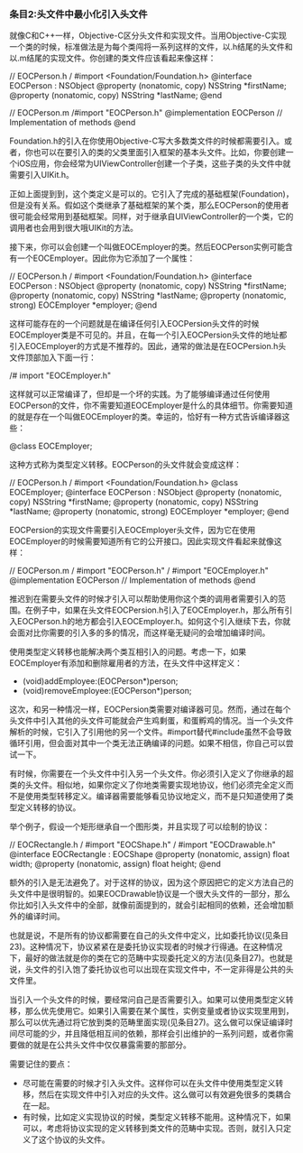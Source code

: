 ### 条目2:头文件中最小化引入头文件

就像C和C++一样，Objective-C区分头文件和实现文件。当用Objective-C实现一个类的时候，标准做法是为每个类闯将一系列这样的文件，以.h结尾的头文件和以.m结尾的实现文件。你创建的类文件应该看起来像这样：

// EOCPerson.h/ #import <Foundation/Foundation.h>@interface EOCPerson : NSObject@property (nonatomic, copy) NSString *firstName; @property (nonatomic, copy) NSString *lastName;
@end
// EOCPerson.m/#import "EOCPerson.h"@implementation EOCPerson// Implementation of methods @end
Foundation.h的引入在你使用Objective-C写大多数类文件的时候都需要引入。或者，你也可以在要引入的类的父类里面引入框架的基本头文件。比如，你要创建一个iOS应用，你会经常为UIViewController创建一个子类，这些子类的头文件中就需要引入UIKit.h。
正如上面提到到，这个类定义是可以的。它引入了完成的基础框架(Foundation)，但是没有关系。假如这个类继承了基础框架的某个类，那么EOCPerson的使用者很可能会经常用到基础框架。同样，对于继承自UIViewController的一个类，它的调用者也会用到很大哦UIKit的方法。
接下来，你可以会创建一个叫做EOCEmployer的类。然后EOCPerson实例可能含有一个EOCEmployer。因此你为它添加了一个属性：
// EOCPerson.h/ #import <Foundation/Foundation.h>@interface EOCPerson : NSObject@property (nonatomic, copy) NSString *firstName; @property (nonatomic, copy) NSString *lastName; @property (nonatomic, strong) EOCEmployer *employer; 
@end

这样可能存在的一个问题就是在编译任何引入EOCPersion头文件的时候EOCEmployer类是不可见的。并且，在每一个引入EOCPersion头文件的地址都引入EOCEmployer的方式是不推荐的。因此，通常的做法是在EOCPersion.h头文件顶部加入下面一行：

/# import "EOCEmployer.h"

这样就可以正常编译了，但却是一个坏的实践。为了能够编译通过任何使用EOCPerson的文件，你不需要知道EOCEmployer是什么的具体细节。你需要知道的就是存在一个叫做EOCEmployer的类。幸运的，恰好有一种方式告诉编译器这些：

@class EOCEmployer;

这种方式称为类型定义转移。EOCPerson的头文件就会变成这样：

// EOCPerson.h/ #import <Foundation/Foundation.h>@class EOCEmployer;@interface EOCPerson : NSObject@property (nonatomic, copy) NSString *firstName; @property (nonatomic, copy) NSString *lastName; @property (nonatomic, strong) EOCEmployer *employer; @end
EOCPersion的实现文件需要引入EOCEmployer头文件，因为它在使用EOCEmployer的时候需要知道所有它的公开接口。因此实现文件看起来就像这样：
// EOCPerson.m/ #import "EOCPerson.h"/ #import "EOCEmployer.h"@implementation EOCPerson// Implementation of methods 
@end

推迟到在需要头文件的时候才引入可以帮助使用你这个类的调用者需要引入的范围。在例子中，如果在头文件EOCPersion.h引入了EOCEmployer.h，那么所有引入EOCPerson.h的地方都会引入EOCEmployer.h。如何这个引入继续下去，你就会面对比你需要的引入多的多的情况，而这样毫无疑问的会增加编译时间。

使用类型定义转移也能解决两个类互相引入的问题。考虑一下，如果EOCEmployer有添加和删除雇用者的方法，在头文件中这样定义：

- (void)addEmployee:(EOCPerson*)person;- (void)removeEmployee:(EOCPerson*)person;
这次，和另一种情况一样，EOCPersion类需要对编译器可见。然而，通过在每个头文件中引入其他的头文件可能就会产生鸡剩蛋，和蛋孵鸡的情况。当一个头文件解析的时候，它引入了引用他的另一个文件。#import替代#include虽然不会导致循环引用，但会面对其中一个类无法正确编译的问题。如果不相信，你自己可以尝试一下。
有时候，你需要在一个头文件中引入另一个头文件。你必须引入定义了你继承的超类的头文件。相似地，如果你定义了你地类需要实现地协议，他们必须完全定义而不是使用类型转移定义。编译器需要能够看见协议地定义，而不是只知道使用了类型定义转移的协议。
举个例子，假设一个矩形继承自一个图形类，并且实现了可以绘制的协议：
// EOCRectangle.h/ #import "EOCShape.h"/ #import "EOCDrawable.h"@interface EOCRectangle : EOCShape <EOCDrawable> @property (nonatomic, assign) float width; @property (nonatomic, assign) float height;@end
额外的引入是无法避免了。对于这样的协议，因为这个原因把它的定义方法自己的头文件中是很明智的。如果EOCDrawable协议是一个很大头文件的一部分，那么你比如引入头文件中的全部，就像前面提到的，就会引起相同的依赖，还会增加额外的编译时间。
也就是说，不是所有的协议都需要在自己的头文件中定义，比如委托协议(见条目23)。这种情况下，协议紧紧在是委托协议实现者的时候才行得通。在这种情况下，最好的做法就是你的类在它的范畴中实现委托定义的方法(见条目27)。也就是说，头文件的引入饱了委托协议也可以出现在实现文件中，不一定非得是公共的头文件里。
当引入一个头文件的时候，要经常问自己是否需要引入。如果可以使用类型定义转移，那么优先使用它。如果引入需要在某个属性，实例变量或者协议实现里用到，那么可以优先通过将它放到类的范畴里面实现(见条目27)。这么做可以保证编译时间尽可能的少，并且降低相互间的依赖，那样会引出维护的一系列问题，或者你需要做的就是在公共头文件中仅仅暴露需要的那部分。
需要记住的要点：
* 尽可能在需要的时候才引入头文件。这样你可以在头文件中使用类型定义转移，然后在实现文件中引入对应的头文件。这么做可以有效避免很多的类耦合在一起。
* 有时候，比如定义实现协议的时候，类型定义转移不能用。这种情况下，如果可以，考虑将协议实现的定义转移到类文件的范畴中实现。否则，就引入只定义了这个协议的头文件。